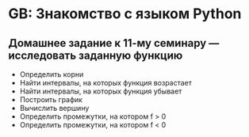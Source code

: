 # GB: Знакомство с языком Python

## Домашнее задание к 11-му семинару &mdash; исследовать заданную функцию

* Определить корни
* Найти интервалы, на которых функция возрастает
* Найти интервалы, на которых функция убывает
* Построить график
* Вычислить вершину
* Определить промежутки, на котором f > 0
* Определить промежутки, на котором f < 0

